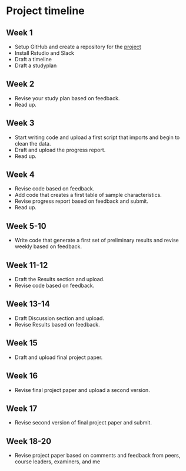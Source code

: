 # Project timeline


## Week 1
- Setup GitHub and create a repository for the [project](https://github.com/Hussein-albaaj/opportunities-trauma-care)
- Install Rstudio and Slack
- Draft a timeline
- Draft a studyplan

## Week 2
- Revise your study plan based on feedback.
- Read up.

## Week 3
- Start writing code and upload a first script that imports and begin
  to clean the data.
- Draft and upload the progress report.
- Read up.
  
## Week 4
- Revise code based on feedback.
- Add code that creates a first table of sample characteristics.
- Revise progress report based on feedback and submit.
- Read up.

## Week 5-10
- Write code that generate a first set of preliminary results and
  revise weekly based on feedback.

## Week 11-12
- Draft the Results section and upload.
- Revise code based on feedback.

## Week 13-14
- Draft Discussion section and upload.
- Revise Results based on feedback.

## Week 15
- Draft and upload final project paper.

## Week 16 
- Revise final project paper and upload a second version.

## Week 17 
- Revise second version of final project paper and submit.

## Week 18-20
- Revise project paper based on comments and feedback from peers,
  course leaders, examiners, and me
